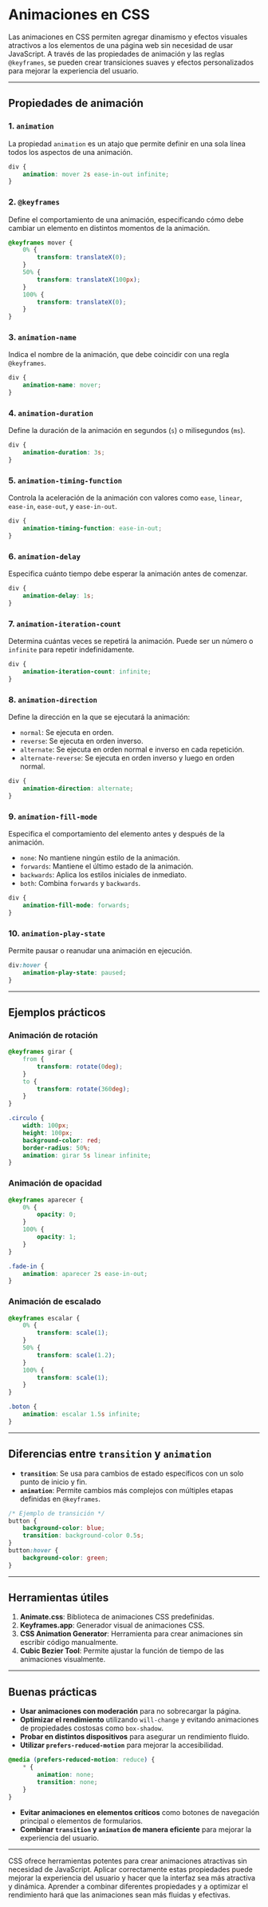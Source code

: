 # Animaciones en CSS

Las animaciones en CSS permiten agregar dinamismo y efectos visuales atractivos a los elementos de una página web sin necesidad de usar JavaScript. A través de las propiedades de animación y las reglas `@keyframes`, se pueden crear transiciones suaves y efectos personalizados para mejorar la experiencia del usuario.

---

## Propiedades de animación

### 1. `animation`
La propiedad `animation` es un atajo que permite definir en una sola línea todos los aspectos de una animación.
```css
div {
    animation: mover 2s ease-in-out infinite;
}
```

### 2. `@keyframes`
Define el comportamiento de una animación, especificando cómo debe cambiar un elemento en distintos momentos de la animación.
```css
@keyframes mover {
    0% {
        transform: translateX(0);
    }
    50% {
        transform: translateX(100px);
    }
    100% {
        transform: translateX(0);
    }
}
```

### 3. `animation-name`
Indica el nombre de la animación, que debe coincidir con una regla `@keyframes`.
```css
div {
    animation-name: mover;
}
```

### 4. `animation-duration`
Define la duración de la animación en segundos (`s`) o milisegundos (`ms`).
```css
div {
    animation-duration: 3s;
}
```

### 5. `animation-timing-function`
Controla la aceleración de la animación con valores como `ease`, `linear`, `ease-in`, `ease-out`, y `ease-in-out`.
```css
div {
    animation-timing-function: ease-in-out;
}
```

### 6. `animation-delay`
Especifica cuánto tiempo debe esperar la animación antes de comenzar.
```css
div {
    animation-delay: 1s;
}
```

### 7. `animation-iteration-count`
Determina cuántas veces se repetirá la animación. Puede ser un número o `infinite` para repetir indefinidamente.
```css
div {
    animation-iteration-count: infinite;
}
```

### 8. `animation-direction`
Define la dirección en la que se ejecutará la animación:
- `normal`: Se ejecuta en orden.
- `reverse`: Se ejecuta en orden inverso.
- `alternate`: Se ejecuta en orden normal e inverso en cada repetición.
- `alternate-reverse`: Se ejecuta en orden inverso y luego en orden normal.
```css
div {
    animation-direction: alternate;
}
```

### 9. `animation-fill-mode`
Especifica el comportamiento del elemento antes y después de la animación.
- `none`: No mantiene ningún estilo de la animación.
- `forwards`: Mantiene el último estado de la animación.
- `backwards`: Aplica los estilos iniciales de inmediato.
- `both`: Combina `forwards` y `backwards`.
```css
div {
    animation-fill-mode: forwards;
}
```

### 10. `animation-play-state`
Permite pausar o reanudar una animación en ejecución.
```css
div:hover {
    animation-play-state: paused;
}
```

---

## Ejemplos prácticos

### Animación de rotación
```css
@keyframes girar {
    from {
        transform: rotate(0deg);
    }
    to {
        transform: rotate(360deg);
    }
}

.circulo {
    width: 100px;
    height: 100px;
    background-color: red;
    border-radius: 50%;
    animation: girar 5s linear infinite;
}
```

### Animación de opacidad
```css
@keyframes aparecer {
    0% {
        opacity: 0;
    }
    100% {
        opacity: 1;
    }
}

.fade-in {
    animation: aparecer 2s ease-in-out;
}
```

### Animación de escalado
```css
@keyframes escalar {
    0% {
        transform: scale(1);
    }
    50% {
        transform: scale(1.2);
    }
    100% {
        transform: scale(1);
    }
}

.boton {
    animation: escalar 1.5s infinite;
}
```

---

## Diferencias entre `transition` y `animation`
- **`transition`**: Se usa para cambios de estado específicos con un solo punto de inicio y fin.
- **`animation`**: Permite cambios más complejos con múltiples etapas definidas en `@keyframes`.

```css
/* Ejemplo de transición */
button {
    background-color: blue;
    transition: background-color 0.5s;
}
button:hover {
    background-color: green;
}
```

---

## Herramientas útiles

1. **Animate.css**: Biblioteca de animaciones CSS predefinidas.
2. **Keyframes.app**: Generador visual de animaciones CSS.
3. **CSS Animation Generator**: Herramienta para crear animaciones sin escribir código manualmente.
4. **Cubic Bezier Tool**: Permite ajustar la función de tiempo de las animaciones visualmente.

---

## Buenas prácticas
- **Usar animaciones con moderación** para no sobrecargar la página.
- **Optimizar el rendimiento** utilizando `will-change` y evitando animaciones de propiedades costosas como `box-shadow`.
- **Probar en distintos dispositivos** para asegurar un rendimiento fluido.
- **Utilizar `prefers-reduced-motion`** para mejorar la accesibilidad.

```css
@media (prefers-reduced-motion: reduce) {
    * {
        animation: none;
        transition: none;
    }
}
```

- **Evitar animaciones en elementos críticos** como botones de navegación principal o elementos de formularios.
- **Combinar `transition` y `animation` de manera eficiente** para mejorar la experiencia del usuario.

---

CSS ofrece herramientas potentes para crear animaciones atractivas sin necesidad de JavaScript. Aplicar correctamente estas propiedades puede mejorar la experiencia del usuario y hacer que la interfaz sea más atractiva y dinámica. Aprender a combinar diferentes propiedades y a optimizar el rendimiento hará que las animaciones sean más fluidas y efectivas.